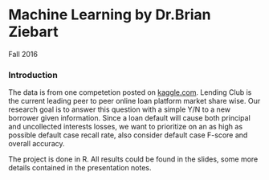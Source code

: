 # Machine Learning by Dr.Brian Ziebart
Fall 2016


### Introduction

The data is from one competetion posted on [kaggle.com](https://www.kaggle.com/wendykan/lending-club-loan-data). Lending Club is the current leading peer to peer online loan platform market share wise. Our research goal is to answer this question with a simple Y/N to a new borrower given information. Since a loan default will cause both principal and uncollected interests losses, we want to prioritize on an as high as possible default case recall rate, also consider default case F-score and overall accuracy. 

The project is done in R. All results could be found in the slides, some more details contained in the presentation notes. 
